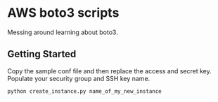 # AWS boto3 scripts

Messing around learning about boto3.

## Getting Started

Copy the sample conf file and then replace the access and secret key.
Populate your security group and SSH key name.

```
python create_instance.py name_of_my_new_instance
```

